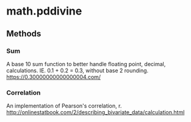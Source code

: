 # math.pddivine

## Methods

### Sum
A base 10 sum function to better handle floating point, decimal, calculations. IE. 0.1 + 0.2 = 0.3, without base 2 rounding.
https://0.30000000000000004.com/

### Correlation
An implementation of Pearson's correlation, r.
http://onlinestatbook.com/2/describing_bivariate_data/calculation.html